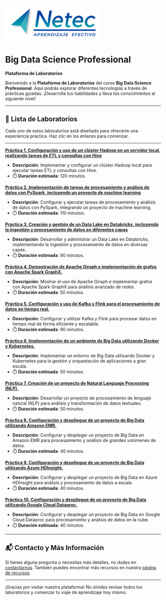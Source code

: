 # ![Logo](images/neteclogo.png) 

# Big Data Science Professional

**Plataforma de Laboratorios**

Bienvenido a la **Plataforma de Laboratorios** del curso **Big Data Science Professional**. Aquí podrás explorar diferentes tecnologías a través de prácticas guiadas. ¡Desarrolla tus habilidades y lleva tus conocimientos al siguiente nivel!

---

## 🌟 **Lista de Laboratorios**

Cada uno de estos laboratorios está diseñado para ofrecerte una experiencia práctica. Haz clic en los enlaces para comenzar.

---

**[Práctica 1. Configuración y uso de un clúster Hadoop en un servidor local, realizando tareas de ETL y consultas con Hive](/Capítulo2/lab2.1.md)**
   - **Descripción**: Implementar y configurar un clúster Hadoop local para ejecutar tareas ETL y consultas con Hive.
   - ⏱️ **Duración estimada**: 120 minutos.

**[Práctica 2. Implementación de tareas de procesamiento y análisis de datos con PySpark, incluyendo un proyecto de machine learning](/Capítulo3/lab3.1.md)**
   - **Descripción**: Configurar y ejecutar tareas de procesamiento y análisis de datos con PySpark, integrando un proyecto de machine learning.
   - ⏱️ **Duración estimada**: 110 minutos.

**[Práctica 3. Creación y gestión de un Data Lake en Databricks, incluyendo la ingestión y procesamiento de datos en diferentes capas](/Capítulo4/lab4.1.md)**
   - **Descripción**: Desarrollar y administrar un Data Lake en Databricks, implementando la ingestión y procesamiento de datos en diversas capas.
   - ⏱️ **Duración estimada**: 90 minutos.

**[Práctica 4. Demostración de Apache Giraph e implementación de grafos con Apache Spark GraphX.](/Capítulo5/lab5.1.md)**
   - **Descripción**: Mostrar el uso de Apache Giraph e implementar grafos con Apache Spark GraphX para análisis avanzado de redes.
   - ⏱️ **Duración estimada**: 50 minutos.

**[Práctica 5. Configuración y uso de Kafka y Flink para el procesamiento de datos en tiempo real.](/Capítulo6/lab6.1.md)**
   - **Descripción**: Configurar y utilizar Kafka y Flink para procesar datos en tiempo real de forma eficiente y escalable.
   - ⏱️ **Duración estimada**: 90 minutos.

**[Práctica 6. Implementación de un ambiente de Big Data utilizando Docker y Kubernetes.](/Capítulo7/lab7.1.md)**
   - **Descripción**: Implementar un entorno de Big Data utilizando Docker y Kubernetes para la gestión y orquestación de aplicaciones a gran escala.
   - ⏱️ **Duración estimada**: 50 minutos.

**[Práctica 7. Creación de un proyecto de Natural Language Processing (NLP).](/Capítulo8/lab8.1.md)**
   - **Descripción**: Desarrollar un proyecto de procesamiento de lenguaje natural (NLP) para análisis y transformación de datos textuales.
   - ⏱️ **Duración estimada**: 50 minutos.

**[Práctica 8. Configuración y despliegue de un proyecto de Big Data utilizando Amazon EMR.](/Capítulo9/lab9.1.md)**
   - **Descripción**: Configurar y desplegar un proyecto de Big Data en Amazon EMR para procesamiento y análisis de grandes volúmenes de datos.
   - ⏱️ **Duración estimada**: 40 minutos.

**[Práctica 9. Configuración y despliegue de un proyecto de Big Data utilizando Azure HDInsight.](/Capítulo9/lab9.2.md)**
   - **Descripción**: Configurar y desplegar un proyecto de Big Data en Azure HDInsight para análisis y procesamiento de datos a escala.
   - ⏱️ **Duración estimada**: 40 minutos.

**[Práctica 10. Configuración y despliegue de un proyecto de Big Data utilizando Google Cloud Dataproc.](/Capítulo9/lab9.3.md)**
   - **Descripción**: Configurar y desplegar un proyecto de Big Data en Google Cloud Dataproc para procesamiento y análisis de datos en la nube.
   - ⏱️ **Duración estimada**: 40 minutos.

---

## 📬 **Contacto y Más Información**

Si tienes alguna pregunta o necesitas más detalles, no dudes en [contactarnos](mailto:soporte@netec.com). También puedes encontrar más recursos en nuestra [página de recursos](https://netec.com).

---

¡Gracias por visitar nuestra plataforma! No olvides revisar todos los laboratorios y comenzar tu viaje de aprendizaje hoy mismo.
